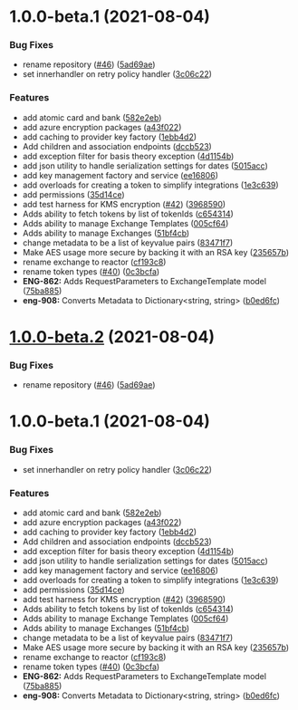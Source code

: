 # 1.0.0-beta.1 (2021-08-04)


### Bug Fixes

* rename repository ([#46](https://github.com/Basis-Theory/basistheory-dotnet/issues/46)) ([5ad69ae](https://github.com/Basis-Theory/basistheory-dotnet/commit/5ad69aefaeb12cfc8b761f11776b4134c28fbb0c))
* set innerhandler on retry policy handler ([3c06c22](https://github.com/Basis-Theory/basistheory-dotnet/commit/3c06c226531c8c055fe676aa9a07d029d1e1cbb9))


### Features

* add atomic card and bank ([582e2eb](https://github.com/Basis-Theory/basistheory-dotnet/commit/582e2ebfc4f15339226752eb8324a66b3beaa753))
* add azure encryption packages ([a43f022](https://github.com/Basis-Theory/basistheory-dotnet/commit/a43f0226ff2dc78d3ff5b2982c5b05fd8609ac5d))
* add caching to provider key factory ([1ebb4d2](https://github.com/Basis-Theory/basistheory-dotnet/commit/1ebb4d2e5a47fd6d25f4d559e1adb57cfed19cac))
* Add children and association endpoints ([dccb523](https://github.com/Basis-Theory/basistheory-dotnet/commit/dccb523da7738c9da503fd6ce9ffd063104367cc))
* add exception filter for basis theory exception ([4d1154b](https://github.com/Basis-Theory/basistheory-dotnet/commit/4d1154bc98d37c79bfe978f129ff6c78f4edda7d))
* add json utility to handle serialization settings for dates ([5015acc](https://github.com/Basis-Theory/basistheory-dotnet/commit/5015acc95b1603bdc3dd1535a503dd2db862fc55))
* add key management factory and service ([ee16806](https://github.com/Basis-Theory/basistheory-dotnet/commit/ee1680670bdeed05043a4dd33a4edbab946e93e2))
* add overloads for creating a token to simplify integrations ([1e3c639](https://github.com/Basis-Theory/basistheory-dotnet/commit/1e3c639cd46818c96178fa6462ecfa7ab38fd74f))
* add permissions ([35d14ce](https://github.com/Basis-Theory/basistheory-dotnet/commit/35d14ce4c951c9162865898c2a266171caecfa38))
* add test harness for KMS encryption ([#42](https://github.com/Basis-Theory/basistheory-dotnet/issues/42)) ([3968590](https://github.com/Basis-Theory/basistheory-dotnet/commit/396859028d67d181c89ed6ada0dde52632ff9797))
* Adds ability to fetch tokens by list of tokenIds ([c654314](https://github.com/Basis-Theory/basistheory-dotnet/commit/c6543145242ee935736972acb8aacddd0f63376f))
* Adds ability to manage Exchange Templates ([005cf64](https://github.com/Basis-Theory/basistheory-dotnet/commit/005cf64dd61e25e11ea8eda941297a501eb87d42))
* Adds ability to manage Exchanges ([51bf4cb](https://github.com/Basis-Theory/basistheory-dotnet/commit/51bf4cb4181439b946ca710287b297ad2075a7e7))
* change metadata to be a list of keyvalue pairs ([83471f7](https://github.com/Basis-Theory/basistheory-dotnet/commit/83471f78001b75e3900b48e4e7743570e790c84e))
* Make AES usage more secure by backing it with an RSA key ([235657b](https://github.com/Basis-Theory/basistheory-dotnet/commit/235657b2f33b384c3606131a4f02608dd25dd726))
* rename exchange to reactor ([cf193c8](https://github.com/Basis-Theory/basistheory-dotnet/commit/cf193c81e91444d9cac71d5dc470af3d6378cf69))
* rename token types ([#40](https://github.com/Basis-Theory/basistheory-dotnet/issues/40)) ([0c3bcfa](https://github.com/Basis-Theory/basistheory-dotnet/commit/0c3bcfae6ee7f58ce1a508f575734c99ae5287bb))
* **ENG-862:** Adds RequestParameters to ExchangeTemplate model ([75ba885](https://github.com/Basis-Theory/basistheory-dotnet/commit/75ba88537c0ee7d26cd8251397fdd1d55d522bcd))
* **eng-908:** Converts Metadata to Dictionary<string, string> ([b0ed6fc](https://github.com/Basis-Theory/basistheory-dotnet/commit/b0ed6fc16bd1c6d6809b589c8b2e891755760e63))

# [1.0.0-beta.2](https://github.com/Basis-Theory/basistheory-dotnet/compare/v1.0.0-beta.1...v1.0.0-beta.2) (2021-08-04)


### Bug Fixes

* rename repository ([#46](https://github.com/Basis-Theory/basistheory-dotnet/issues/46)) ([5ad69ae](https://github.com/Basis-Theory/basistheory-dotnet/commit/5ad69aefaeb12cfc8b761f11776b4134c28fbb0c))

# 1.0.0-beta.1 (2021-08-04)


### Bug Fixes

* set innerhandler on retry policy handler ([3c06c22](https://github.com/Basis-Theory/basistheory-dotnet/commit/3c06c226531c8c055fe676aa9a07d029d1e1cbb9))


### Features

* add atomic card and bank ([582e2eb](https://github.com/Basis-Theory/basistheory-dotnet/commit/582e2ebfc4f15339226752eb8324a66b3beaa753))
* add azure encryption packages ([a43f022](https://github.com/Basis-Theory/basistheory-dotnet/commit/a43f0226ff2dc78d3ff5b2982c5b05fd8609ac5d))
* add caching to provider key factory ([1ebb4d2](https://github.com/Basis-Theory/basistheory-dotnet/commit/1ebb4d2e5a47fd6d25f4d559e1adb57cfed19cac))
* Add children and association endpoints ([dccb523](https://github.com/Basis-Theory/basistheory-dotnet/commit/dccb523da7738c9da503fd6ce9ffd063104367cc))
* add exception filter for basis theory exception ([4d1154b](https://github.com/Basis-Theory/basistheory-dotnet/commit/4d1154bc98d37c79bfe978f129ff6c78f4edda7d))
* add json utility to handle serialization settings for dates ([5015acc](https://github.com/Basis-Theory/basistheory-dotnet/commit/5015acc95b1603bdc3dd1535a503dd2db862fc55))
* add key management factory and service ([ee16806](https://github.com/Basis-Theory/basistheory-dotnet/commit/ee1680670bdeed05043a4dd33a4edbab946e93e2))
* add overloads for creating a token to simplify integrations ([1e3c639](https://github.com/Basis-Theory/basistheory-dotnet/commit/1e3c639cd46818c96178fa6462ecfa7ab38fd74f))
* add permissions ([35d14ce](https://github.com/Basis-Theory/basistheory-dotnet/commit/35d14ce4c951c9162865898c2a266171caecfa38))
* add test harness for KMS encryption ([#42](https://github.com/Basis-Theory/basistheory-dotnet/issues/42)) ([3968590](https://github.com/Basis-Theory/basistheory-dotnet/commit/396859028d67d181c89ed6ada0dde52632ff9797))
* Adds ability to fetch tokens by list of tokenIds ([c654314](https://github.com/Basis-Theory/basistheory-dotnet/commit/c6543145242ee935736972acb8aacddd0f63376f))
* Adds ability to manage Exchange Templates ([005cf64](https://github.com/Basis-Theory/basistheory-dotnet/commit/005cf64dd61e25e11ea8eda941297a501eb87d42))
* Adds ability to manage Exchanges ([51bf4cb](https://github.com/Basis-Theory/basistheory-dotnet/commit/51bf4cb4181439b946ca710287b297ad2075a7e7))
* change metadata to be a list of keyvalue pairs ([83471f7](https://github.com/Basis-Theory/basistheory-dotnet/commit/83471f78001b75e3900b48e4e7743570e790c84e))
* Make AES usage more secure by backing it with an RSA key ([235657b](https://github.com/Basis-Theory/basistheory-dotnet/commit/235657b2f33b384c3606131a4f02608dd25dd726))
* rename exchange to reactor ([cf193c8](https://github.com/Basis-Theory/basistheory-dotnet/commit/cf193c81e91444d9cac71d5dc470af3d6378cf69))
* rename token types ([#40](https://github.com/Basis-Theory/basistheory-dotnet/issues/40)) ([0c3bcfa](https://github.com/Basis-Theory/basistheory-dotnet/commit/0c3bcfae6ee7f58ce1a508f575734c99ae5287bb))
* **ENG-862:** Adds RequestParameters to ExchangeTemplate model ([75ba885](https://github.com/Basis-Theory/basistheory-dotnet/commit/75ba88537c0ee7d26cd8251397fdd1d55d522bcd))
* **eng-908:** Converts Metadata to Dictionary<string, string> ([b0ed6fc](https://github.com/Basis-Theory/basistheory-dotnet/commit/b0ed6fc16bd1c6d6809b589c8b2e891755760e63))
